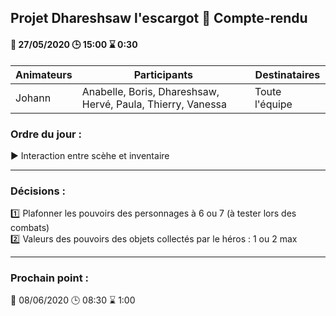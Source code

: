 ## Projet Dhareshsaw l'escargot :snail: Compte-rendu

#### :date: 27/05/2020 :clock3: 15:00 :hourglass: 0:30

| Animateurs | Participants | Destinataires |
| --- | --- | --- |
| Johann | Anabelle, Boris, Dhareshsaw, Hervé, Paula, Thierry, Vanessa | Toute l'équipe |

### Ordre du jour :
:arrow_forward: Interaction entre scèhe et inventaire

***
### Décisions :
:one: Plafonner les pouvoirs des personnages à 6 ou 7 (à tester lors des combats)  
:two: Valeurs des pouvoirs des objets collectés par le héros : 1 ou 2 max

***
### Prochain point :
:date: 08/06/2020 :clock3: 08:30 :hourglass: 1:00
